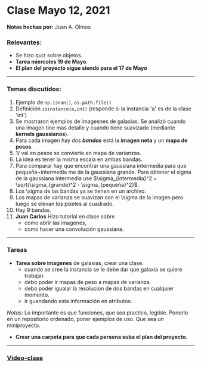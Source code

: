 # Clase Mayo 12, 2021
**Notas hechas por:** Juan A. Olmos
### Relevantes:

* Se hizo quiz sobre objetos.
* **Tarea miercoles 19 de Mayo**.
* **El plan del proyecto sigue siendo para el 17 de Mayo**




***

### Temas discutidos:

1. Ejemplo de `np.isnan()`, `os.path.file()`
2. Definición `isinstance(a,int)` (responde si la instancia 'a' es de la clase 'int')
3. Se mostraron ejemplos de imagesnes de galaxias. Se analizó cuando una imagen tine mas detalle y cuando tiene suavizado (mediante **kernels gaussianos**).
4. Para cada imagen hay dos ***bandas*** está la **imagen neta** y un **mapa de pesos**. 
5. 1/ val en pesos se convierte en mapa de varianzas.
6. La idea es tener la misma escala en ambas bandas.
7. Para comparar hay que encontrar una gaussiana intermedia para que pequeña+intermedia me de la gaussiana grande. Para obtener el sigma de la gaussiana intermedia use $\sigma_{intermedia}^2 = \sqrt{\sigma_{grande}^2 - \sigma_{pequeña}^2}$.
8. Los \sigma de las bandas ya se tienen en un archivo. 
9. Los mapas de varianza se suavizan con el \sigma de la imagen pero luego se elevan los pixeles al cuadrado.
10. Hay 9 bandas.
11. **Juan Carlos** Hizo tutorial en clase sobre 
	* como abrir las imagenes, 
	* como hacer una convolución gaussiana.


***
### Tareas
* **Tarea sobre imagenes** de galaxias, crear una clase.
	* cuando se cree la instancia se le debe dar que galaxia se quiere trabajar.
	* debo poder ir mapas de peso a mapas de varianza.
	* debo poder igualar la resolucion de dos bandas en cualquier momento.
	* ir guandando esta información en atributos.

_Notas:_ Lo importante es que funciones, que sea practico, legible. Ponerlo en un repositorio ordenado, poner ejemplos de uso. Que sea un miniproyecto.

* **Crear una carpeta para que cada persona suba el plan del proyecto.**



***
### [Video-clase]()